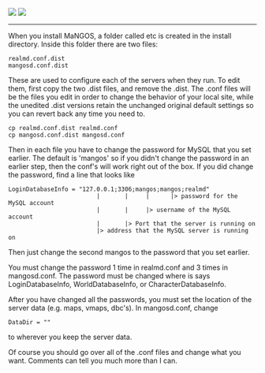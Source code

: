 [![](/wiki/icons/home.gif)](/wiki/Home.md) 
[![](/wiki/icons/back.gif)](/wiki/Installation%20Guides/Installation%20Guides.md) 

----------

When you install MaNGOS, a folder called etc is created in the install directory. Inside this folder there are two files: 

    realmd.conf.dist
    mangosd.conf.dist

These are used to configure each of the servers when they run. To edit them, first copy the two .dist files, and remove the .dist. The .conf files will be the files you edit in order to change the behavior of your local site, while the unedited .dist versions retain the unchanged original default settings so you can revert back any time you need to.

    cp realmd.conf.dist realmd.conf
    cp mangosd.conf.dist mangosd.conf

Then in each file you have to change the password for MySQL that you set earlier. The default is 'mangos' so if you didn't change the password in an earlier step, then the conf's will work right out of the box. If you did change the password, find a line that looks like
    
    LoginDatabaseInfo = "127.0.0.1;3306;mangos;mangos;realmd"
                             |       |     |      |> password for the MySQL account
                             |       |     |> username of the MySQL account
                             |       |> Port that the server is running on
                             |> address that the MySQL server is running on

Then just change the second mangos to the password that you set earlier.

You must change the password 1 time in realmd.conf and 3 times in mangosd.conf. The password must be changed where is says LoginDatabaseInfo, WorldDatabaseInfo, or CharacterDatabaseInfo.

After you have changed all the passwords, you must set the location of the server data (e.g. maps, vmaps, dbc's). In mangosd.conf, change
    
    DataDir = ""

to wherever you keep the server data.

Of course you should go over all of the .conf files and change what you want. Comments can tell you much more than I can.